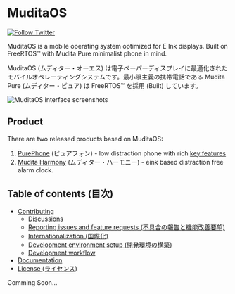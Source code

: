 # MuditaOS

[![Follow Twitter](https://img.shields.io/twitter/follow/wearemudita?label=Follow%20on%20Twitter&style=social)](https://twitter.com/wearemudita)

MuditaOS is a mobile operating system optimized for E Ink displays. Built on FreeRTOS™ with Mudita Pure minimalist phone in mind.

MuditaOS (ムディター・オーエス) は電子ペーパーディスプレイに最適化されたモバイルオペレーティングシステムです。最小限主義の携帯電話である Mudita Pure (ムディター・ピュア) は FreeRTOS™ を採用 (Built) しています。

![MuditaOS interface screenshots](doc/Images/readme_header.jpg)

## Product

There are two released products based on MuditaOS:
1. [PurePhone](https://store.mudita.com/mudita-pure-minimalist-phone) (ピュアフォン) - low distraction phone with rich [key features](products/PurePhone/ProductKeyFeatures.md)
2. [Mudita Harmony](https://store.mudita.com/mudita-harmony-your-healthy-bedtime-habits) (ムディター・ハーモニー) - eink based distraction free alarm clock.

## Table of contents (目次)

* [Contributing](#Contributing)
   * [Discussions](#Discussions)
   * [Reporting issues and feature requests (不具合の報告と機能改善要望)](#Reporting-bugs-and-feature-requests)
   * [Internationalization (国際化)](#Internationalization)
   * [Development environment setup (開発環境の構築)](#development-envioronment-setup)
   * [Development workflow](#Development-workflow)
* [Documentation](#documentation)
* [License (ライセンス)](#license)



Comming Soon...
